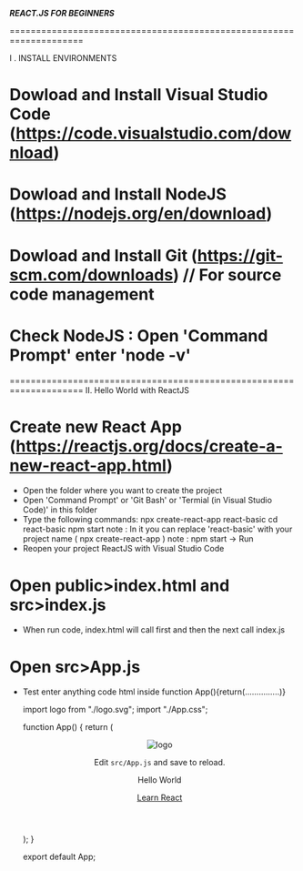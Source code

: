 _______________________REACT.JS FOR BEGINNERS_______________________


====================================================================

I . INSTALL ENVIRONMENTS

# Dowload and Install Visual Studio Code (https://code.visualstudio.com/download)
# Dowload and Install NodeJS (https://nodejs.org/en/download)
# Dowload and Install Git (https://git-scm.com/downloads)   // For source code management
# Check NodeJS : Open 'Command Prompt' enter 'node -v' 


====================================================================
II. Hello World with ReactJS

# Create new React App (https://reactjs.org/docs/create-a-new-react-app.html)
* Open the folder where you want to create the project
* Open 'Command Prompt' or 'Git Bash' or 'Termial (in Visual Studio Code)' in this folder
* Type the following commands:
    npx create-react-app react-basic
    cd react-basic
    npm start
note : In it you can replace 'react-basic' with your project name ( npx create-react-app <project-name> )
note : npm start -> Run
* Reopen your project ReactJS with Visual Studio Code
# Open public>index.html and src>index.js
* When run code, index.html will call first and then the next call index.js 
# Open src>App.js
* Test enter anything code html inside function App(){return(...............)}


    import logo from "./logo.svg";
    import "./App.css";

    function App() {
    return (
        <div className="App">
        <header className="App-header">
            <img src={logo} className="App-logo" alt="logo" />
            <p>
            Edit <code>src/App.js</code> and save to reload.
            </p>
            <p>Hello World</p>
            <a
            className="App-link"
            href="https://reactjs.org"
            target="_blank"
            rel="noopener noreferrer"
            >
            Learn React
            </a>
        </header>
        </div>
    );
    }

    export default App;


